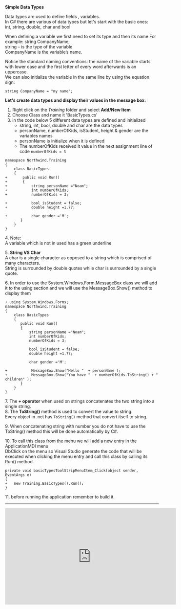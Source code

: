 ﻿**Simple Data Types**


Data types are  used to define fields , variables.  
In C# there are various of data types but let's start with the basic ones:  
int, string, double, char and bool  

When defining a variable we first need to set its type and then its name
For example: string CompanyName;  
string – is the type of the variable  
CompanyName is the variable’s name.  

Notice the standard naming conventions: the name of the variable starts with lower case and the first letter of every word afterwards is an uppercase.  
We can also initialize the variable in the same line by using the equation sign: 

```csdiff
string CompanyName = "my name";
```


**Let's create data types and display their values in the message box:**

1. Right click on the *Training* folder and select **Add/New Item**  
2. Choose Class and name it 'BasicTypes.cs'  
3. in the code below 5 different data types are defined and initialized  
    - string, int, bool, double and char are the data types   
    - personName, numberOfKids, isStudent, height & gender are the variables names  
    - personName is initialize when it is defined  
    - The numberOfKids received it value in the next assignment line of code `numberOfKids = 3`

```csdiff
namespace Northwind.Training
{
    class BasicTypes
    {
+       public void Run()
+       {
+           string personName ="Noam";
+           int numberOfKids;             
+           numberOfKids = 3;

+           bool isStudent = false;
+           double height =1.77;

+           char gender ='M';
       }     
    }
}
```


4\. Note:  
    A variable which is not in used has a green underline  

5\. **String VS Char**  
  A char is a single character as opposed to a string which is comprised of many characters.  
  String is surrounded by double quotes while char is surrounded by a single quote.  
   
6\. In order to use the System.Windows.Form.MessageBox class we will add it to the using section 
   and we will use the MessageBox.Show() method to display them

```csdiff
+ using System.Windows.Forms;
namespace Northwind.Training
{
    class BasicTypes
    {
       public void Run()
       {
           string personName ="Noam";
           int numberOfKids;             
           numberOfKids = 3;

           bool isStudent = false;
           double height =1.77;

           char gender ='M';

+         	MessageBox.Show("Hello "  + personName ); 
+         	MessageBox.Show("You have "  + numberOfKids.ToString() + " children" ); 
       }     
    }
}

```

7\. The **+ operator** when used on strings concatenates the two string into a single string.  
8\. The **ToString()** method is used to convert the value to string.  
    Every object in .net has `ToString()` method that convert itself to string.  

9\. When concatenating string with number you do not have to use the ToString() method this will be done automatically by C#.
 
10\. To call this class from the menu we will add a new entry in the ApplicationMDI menu  
   DbClick on the menu so Visual Studio generate the code that will be executed when clicking the menu entry
   and call this class by calling its Run() method



```csdiff
private void basicTypesToolStripMenuItem_Click(object sender, EventArgs e)
{
+	new Training.BasicTypes().Run();
}
```
11\. before running the application remember to build it.  

--- 
<iframe width="560" height="315" src="https://www.youtube.com/embed/eel6sOTM1hY" frameborder="0" allowfullscreen></iframe>



    